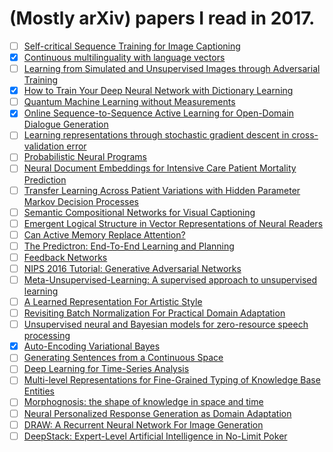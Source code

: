 # (Mostly arXiv) papers I read in 2017.

- [ ] [Self-critical Sequence Training for Image Captioning](https://arxiv.org/pdf/1612.00563v1.pdf)
- [x] [Continuous multilinguality with language vectors](https://arxiv.org/abs/1612.07486)
- [ ] [Learning from Simulated and Unsupervised Images through Adversarial Training](https://arxiv.org/abs/1612.07512)
- [x] [How to Train Your Deep Neural Network with Dictionary Learning](https://arxiv.org/abs/1612.07454)
- [ ] [Quantum Machine Learning without Measurements](https://arxiv.org/abs/1612.05535)
- [x] [Online Sequence-to-Sequence Active Learning for Open-Domain Dialogue Generation](https://arxiv.org/abs/1612.03929)
- [ ] [Learning representations through stochastic gradient descent in cross-validation error](https://arxiv.org/abs/1612.02879)
- [ ] [Probabilistic Neural Programs](https://arxiv.org/abs/1612.00712)
- [ ] [Neural Document Embeddings for Intensive Care Patient Mortality Prediction](https://arxiv.org/abs/1612.00467)
- [ ] [Transfer Learning Across Patient Variations with Hidden Parameter Markov Decision Processes](https://arxiv.org/abs/1612.00475)
- [ ] [Semantic Compositional Networks for Visual Captioning](https://arxiv.org/abs/1611.08002)
- [ ] [Emergent Logical Structure in Vector Representations of Neural Readers](https://arxiv.org/abs/1611.07954)
- [ ] [Can Active Memory Replace Attention?](https://arxiv.org/abs/1610.08613)
- [ ] [The Predictron: End-To-End Learning and Planning](https://arxiv.org/abs/1612.08810)
- [ ] [Feedback Networks](https://arxiv.org/abs/1612.09508)
- [ ] [NIPS 2016 Tutorial: Generative Adversarial Networks](https://arxiv.org/abs/1701.00160)
- [ ] [Meta-Unsupervised-Learning: A supervised approach to unsupervised learning](https://arxiv.org/abs/1612.09030)
- [ ] [A Learned Representation For Artistic Style](https://arxiv.org/abs/1610.07629)
- [ ] [Revisiting Batch Normalization For Practical Domain Adaptation](https://arxiv.org/abs/1603.04779)
- [ ] [Unsupervised neural and Bayesian models for zero-resource speech processing](http://arxiv.org/abs/1701.00851)
- [x] [Auto-Encoding Variational Bayes](https://arxiv.org/abs/1312.6114)
- [ ] [Generating Sentences from a Continuous Space](https://arxiv.org/abs/1511.06349)
- [ ] [Deep Learning for Time-Series Analysis](https://arxiv.org/abs/1701.01887)
- [ ] [Multi-level Representations for Fine-Grained Typing of Knowledge Base Entities](https://arxiv.org/abs/1701.02025)
- [ ] [Morphognosis: the shape of knowledge in space and time](https://arxiv.org/abs/1701.02272)
- [ ] [Neural Personalized Response Generation as Domain Adaptation](https://arxiv.org/abs/1701.02073)
- [ ] [DRAW: A Recurrent Neural Network For Image Generation](https://arxiv.org/abs/1502.04623)
- [ ] [DeepStack: Expert-Level Artificial Intelligence in No-Limit Poker](https://arxiv.org/abs/1701.01724)
